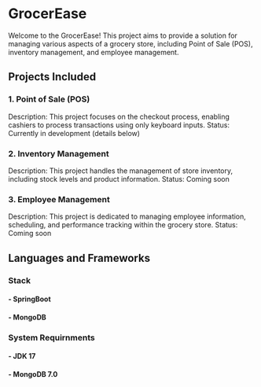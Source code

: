 # GrocerEase
Welcome to the GrocerEase! This project aims to provide a solution for managing various aspects of a grocery store, including Point of Sale (POS), inventory management, and employee management.


## Projects Included
### 1. Point of Sale (POS)

Description: This project focuses on the checkout process, enabling cashiers to process transactions using only keyboard inputs.
Status: Currently in development (details below)
### 2. Inventory Management

Description: This project handles the management of store inventory, including stock levels and product information.
Status: Coming soon
### 3. Employee Management

Description: This project is dedicated to managing employee information, scheduling, and performance tracking within the grocery store.
Status: Coming soon


## Languages and Frameworks
### Stack
#### - SpringBoot
#### - MongoDB
### System Requirnments
#### - JDK 17
#### - MongoDB 7.0
